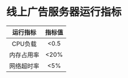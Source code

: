 # 线上广告服务器运行指标

|  运行指标  | 指标值 |
| :--------: | :----: |
|  CPU负载   |  <0.5  |
| 内存占用率 |  <20%  |
| 网络超时率 |  <5%   |

